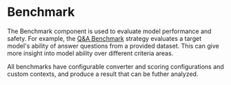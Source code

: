 # Benchmark

The Benchmark component is used to evaluate model performance and safety. For example, the [Q&A Benchmark](./1_qa_benchmark.ipynb) strategy evaluates a target model's ability of answer questions from a provided dataset. This can give more insight into model ability over different criteria areas.

All benchmarks have configurable converter and scoring configurations and custom contexts, and produce a result that can be futher analyzed.